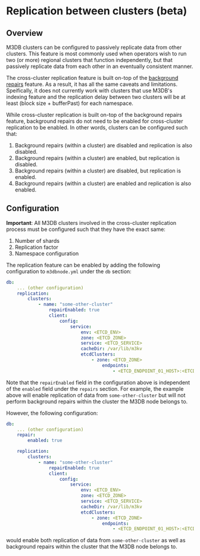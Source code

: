 # Replication between clusters (beta)

## Overview

M3DB clusters can be configured to passively replicate data from other clusters. This feature is most commonly used when operators wish to run two (or more) regional clusters that function independently, but that passively replicate data from each other in an eventually consistent manner.

The cross-cluster replication feature is built on-top of the [background repairs](repairs.md) feature. As a result, it has all the same caveats and limitations. Speifically, it does not currently work with clusters that use M3DB's indexing feature and the replication delay between two clusters will be at least (block size + bufferPast) for each namespace.

While cross-cluster replication is built on-top of the background repairs feature, background repairs do not need to be enabled for cross-cluster replication to be enabled. In other words, clusters can be configured such that:

1. Background repairs (within a cluster) are disabled and replication is also disabled.
2. Background repairs (within a cluster) are enabled, but replication is disabled.
3. Background repairs (within a cluster) are disabled, but replication is enabled.
4. Background repairs (within a cluster) are enabled and replication is also enabled.

## Configuration

**Important**: All M3DB clusters involved in the cross-cluster replication process must be configured such that they have the exact same:

1. Number of shards
2. Replication factor
3. Namespace configuration

The replication feature can be enabled by adding the following configuration to `m3dbnode.yml` under the `db` section:

```yaml
db:
	... (other configuration)
	replication:
		clusters:
			- name: "some-other-cluster"
				repairEnabled: true
				client:
					config:
						service:
							env: <ETCD_ENV>
							zone: <ETCD_ZONE>
							service: <ETCD_SERVICE>
							cacheDir: /var/lib/m3kv
							etcdClusters:
								- zone: <ETCD_ZONE>
									endpoints:
										- <ETCD_ENDPOINT_01_HOST>:<ETCD_ENDPOINT_01_PORT>
```

Note that the `repairEnabled` field in the configuration above is independent of the `enabled` field under the `repairs` section. For example, the example above will enable replication of data from `some-other-cluster` but will not perform background repairs within the cluster the M3DB node belongs to.

However, the following configuration:

```yaml
db:
	... (other configuration)
	repair:
		enabled: true

	replication:
		clusters:
			- name: "some-other-cluster"
				repairEnabled: true
				client:
					config:
						service:
							env: <ETCD_ENV>
							zone: <ETCD_ZONE>
							service: <ETCD_SERVICE>
							cacheDir: /var/lib/m3kv
							etcdClusters:
								- zone: <ETCD_ZONE>
									endpoints:
										- <ETCD_ENDPOINT_01_HOST>:<ETCD_ENDPOINT_01_PORT>
```

would enable both replication of data from `some-other-cluster` as well as background repairs within the cluster that the M3DB node belongs to.